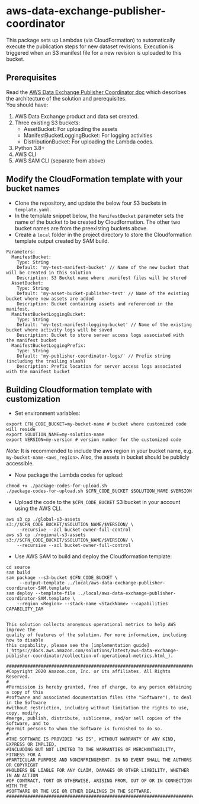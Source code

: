 # aws-data-exchange-publisher-coordinator
This package sets up Lambdas (via CloudFormation) to automatically execute the publication steps for new dataset revisions. Execution is triggered when an S3 manifest file for a new revision is uploaded to this bucket. 

## Prerequisites
Read the [AWS Data Exchange Publisher Coordinator doc](https://docs.aws.amazon.com/solutions/latest/aws-data-exchange-publisher-coordinator/automated-deployment.html) which describes the architecture of the solution and prerequisites.  
You should have:
1. AWS Data Exchange product and data set created.
2. Three existing S3 buckets: 
    * AssetBucket: For uploading the assets
    * ManifestBucketLoggingBucket: For logging activities
    * DistributionBucket: For uploading the Lambda codes.
3. Python 3.8+
4. AWS CLI
4. AWS SAM CLI (separate from above)

## Modify the CloudFormation template with your bucket names
* Clone the repository, and update the below four S3 buckets in `template.yaml`.
* In the template snippet below, the `ManifestBucket` parameter sets the name of the bucket to be created by Cloudformation. The other two bucket names are from the preexisting buckets above. 
* Create a `local` folder in the project directory to store the Cloudformation template output created by SAM build.

```
Parameters:
  ManifestBucket:
    Type: String
    Default: 'my-test-manifest-bucket' // Name of the new bucket that will be created in this solution
    Description: S3 Bucket name where .manifest files will be stored
  AssetBucket:
    Type: String
    Default: 'my-asset-bucket-publisher-test' // Name of the existing bucket where new assets are added 
    Description: Bucket containing assets and referenced in the manifest.  
  ManifestBucketLoggingBucket:
    Type: String
    Default: 'my-test-manifest-logging-bucket' // Name of the existing bucket where activity logs will be saved
    Description: Bucket to store server access logs associated with the manifest bucket
  ManifestBucketLoggingPrefix:
    Type: String
    Default: 'my-publisher-coordinator-logs/' // Prefix string (including the trailing slash)
    Description: Prefix location for server access logs associated with the manifest bucket
```


## Building Cloudformation template with customization
* Set environment variables:
```
export CFN_CODE_BUCKET=my-bucket-name # bucket where customized code will reside
export SOLUTION_NAME=my-solution-name
export VERSION=my-version # version number for the customized code
```
_Note:_ It is recommended to include the aws region in your bucket name, e.g. `my-bucket-name-<aws_region>`. Also, the assets in bucket should be publicly accessible.

* Now package the Lambda codes for upload:
```
chmod +x ./package-codes-for-upload.sh
./package-codes-for-upload.sh $CFN_CODE_BUCKET $SOLUTION_NAME $VERSION
```

* Upload the code to the `$CFN_CODE_BUCKET` S3 bucket in your account using the AWS CLI.
```
aws s3 cp ./global-s3-assets s3://$CFN_CODE_BUCKET/$SOLUTION_NAME/$VERSION/ \
    --recursive --acl bucket-owner-full-control
aws s3 cp ./regional-s3-assets s3://$CFN_CODE_BUCKET/$SOLUTION_NAME/$VERSION/ \
    --recursive --acl bucket-owner-full-control
```

* Use AWS SAM to build and deploy the Cloudformation template: 
```
cd source
sam build
sam package --s3-bucket $CFN_CODE_BUCKET \
     --output-template ../local/aws-data-exchange-publisher-coordinator-SAM.template
sam deploy --template-file ../local/aws-data-exchange-publisher-coordinator-SAM.template \
    --region <Region> --stack-name <StackName> --capabilities CAPABILITY_IAM
```

```

This solution collects anonymous operational metrics to help AWS improve the
quality of features of the solution. For more information, including how to disable
this capability, please see the [implementation guide](_https://docs.aws.amazon.com/solutions/latest/aws-data-exchange-publisher-coordinator/collection-of-operational-metrics.html_).

##############################################################################
#Copyright 2020 Amazon.com, Inc. or its affiliates. All Rights Reserved.
#
#Permission is hereby granted, free of charge, to any person obtaining a copy of this
#software and associated documentation files (the "Software"), to deal in the Software
#without restriction, including without limitation the rights to use, copy, modify,
#merge, publish, distribute, sublicense, and/or sell copies of the Software, and to
#permit persons to whom the Software is furnished to do so.
#
#THE SOFTWARE IS PROVIDED "AS IS", WITHOUT WARRANTY OF ANY KIND, EXPRESS OR IMPLIED,
#INCLUDING BUT NOT LIMITED TO THE WARRANTIES OF MERCHANTABILITY, FITNESS FOR A
#PARTICULAR PURPOSE AND NONINFRINGEMENT. IN NO EVENT SHALL THE AUTHORS OR COPYRIGHT
#HOLDERS BE LIABLE FOR ANY CLAIM, DAMAGES OR OTHER LIABILITY, WHETHER IN AN ACTION
#OF CONTRACT, TORT OR OTHERWISE, ARISING FROM, OUT OF OR IN CONNECTION WITH THE
#SOFTWARE OR THE USE OR OTHER DEALINGS IN THE SOFTWARE.                         
##############################################################################
